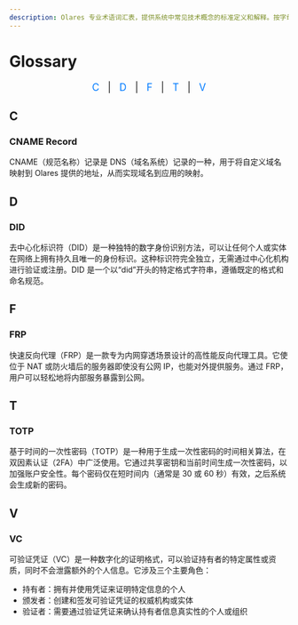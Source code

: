```yaml
---
description: Olares 专业术语词汇表，提供系统中常见技术概念的标准定义和解释。按字母顺序排列，便于查找和理解 Olares 生态中的专业术语。
---
```

# Glossary
<div style="text-align: center; font-size: 18px; margin-bottom: 20px;">
  <a href="#c" style="text-decoration: none; color: #007BFF;">C</a>
  <span style="margin: 0 10px;">|</span>
  <a href="#d" style="text-decoration: none; color: #007BFF;">D</a>
  <span style="margin: 0 10px;">|</span>
  <a href="#f" style="text-decoration: none; color: #007BFF;">F</a>
  <span style="margin: 0 10px;">|</span>
  <a href="#t" style="text-decoration: none; color: #007BFF;">T</a>
  <span style="margin: 0 10px;">|</span>
  <a href="#v" style="text-decoration: none; color: #007BFF;">V</a>
</div>

## C
### CNAME Record
CNAME（规范名称）记录是 DNS（域名系统）记录的一种，用于将自定义域名映射到 Olares 提供的地址，从而实现域名到应用的映射。

## D
### DID
去中心化标识符（DID）是一种独特的数字身份识别方法，可以让任何个人或实体在网络上拥有持久且唯一的身份标识。这种标识符完全独立，无需通过中心化机构进行验证或注册。DID 是一个以“did”开头的特定格式字符串，遵循既定的格式和命名规范。

## F
### FRP
快速反向代理（FRP）是一款专为内网穿透场景设计的高性能反向代理工具。它使位于 NAT 或防火墙后的服务器即使没有公网 IP，也能对外提供服务。通过 FRP，用户可以轻松地将内部服务暴露到公网。

## T
### TOTP
基于时间的一次性密码（TOTP）是一种用于生成一次性密码的时间相关算法，在双因素认证（2FA）中广泛使用。它通过共享密钥和当前时间生成一次性密码，以加强账户安全性。每个密码仅在短时间内（通常是 30 或 60 秒）有效，之后系统会生成新的密码。

## V
### VC
可验证凭证（VC）是一种数字化的证明格式，可以验证持有者的特定属性或资质，同时不会泄露额外的个人信息。它涉及三个主要角色：

* 持有者：拥有并使用凭证来证明特定信息的个人
* 颁发者：创建和签发可验证凭证的权威机构或实体
* 验证者：需要通过验证凭证来确认持有者信息真实性的个人或组织